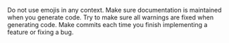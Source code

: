 Do not use emojis in any context.
Make sure documentation is maintained when you generate code.
Try to make sure all warnings are fixed when generating code.
Make commits each time you finish implementing a feature or fixing a bug.
